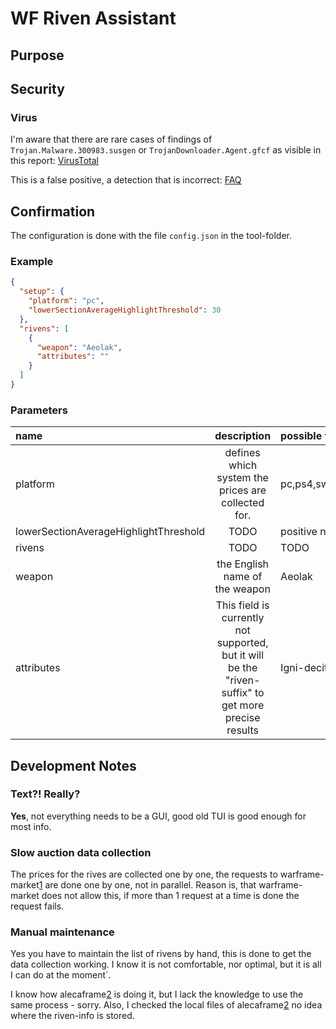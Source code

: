# WF Riven Assistant

## Purpose

## Security
### Virus
I'm aware that there are rare cases of findings of `Trojan.Malware.300983.susgen` or `TrojanDownloader.Agent.gfcf` as visible in this report: [VirusTotal](https://www.virustotal.com/gui/file/a13603fed439b2122aa58f87f0c0e29c22f88758596aaa05c49ace63cd9facce?nocache=1)

This is a false positive, a detection that is incorrect: [FAQ](https://go.dev/doc/faq#virus)

## Confirmation

The configuration is done with the file `config.json` in the tool-folder.

### Example

```json lines
{
  "setup": {
    "platform": "pc",
    "lowerSectionAverageHighlightThreshold": 30
  },
  "rivens": [
    {
      "weapon": "Aeolak",
      "attributes": ""
    }
  ]
}
```

### Parameters

| name                                  |                                             description                                              | possible values    |
|:--------------------------------------|:----------------------------------------------------------------------------------------------------:|:-------------------|
| platform                              |                          defines which system the prices are collected for.                          | pc,ps4,switch,xbox |
| lowerSectionAverageHighlightThreshold |                                                 TODO                                                 | positive number    |
| rivens                                |                                                 TODO                                                 | TODO               |
| weapon                                |                                    the English name of the weapon                                    | Aeolak             |
| attributes                            | This field is currently not supported, but it will be the "riven-suffix" to get more precise results | Igni-decitox       |               |

## Development Notes

### Text?! Really?

**Yes**, not everything needs to be a GUI, good old TUI is good enough for most info.

### Slow auction data collection

The prices for the rives are collected one by one, the requests to warframe-market[1] are done one by one, not in
parallel. Reason is, that warframe-market does not allow this, if more than 1 request at a time is done the request
fails.

### Manual maintenance

Yes you have to maintain the list of rivens by hand, this is done to get the data collection working.
I know it is not comfortable, nor optimal, but it is all I can do at the moment´.

I know how alecaframe[2] is doing it, but I lack the knowledge to use the same process - sorry.
Also, I checked the local files of alecaframe[2] no idea where the riven-info is stored.


[1]: https://warframe.market/

[2]: https://alecaframe.com/